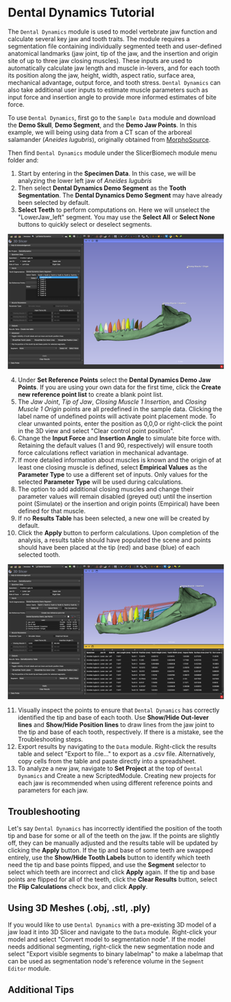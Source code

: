 # Dental Dynamics Tutorial

The `Dental Dynamics` module is used to model vertebrate jaw function and calculate several key jaw and tooth traits. 
The module requires a segmentation file containing individually segmented teeth and user-defined anatomical landmarks (jaw joint, tip of the jaw, and the insertion and origin site of up to three jaw closing muscles). 
These inputs are used to automatically calculate jaw length and muscle in-levers, and for each tooth its position along the jaw, height, width, aspect ratio, surface area, mechanical advantage, output force, and tooth stress. 
`Dental Dynamics` can also take additional user inputs to estimate muscle parameters such as input force and insertion angle to provide more informed estimates of bite force.

To use `Dental Dynamics`, first go to the `Sample Data` module and download the **Demo Skull**, **Demo Segment**, and the **Demo Jaw Points**. In this example, we will being using data from a CT scan of the arboreal 
salamander (*Aneides lugubris*), originally obtained from [MorphoSource](https://www.morphosource.org/concern/media/000085413?locale=en).

Then find `Dental Dynamics` module under the SlicerBiomech module menu folder and:

1. Start by entering in the **Specimen Data**. In this case, we will be analyzing the lower left jaw of *Aneides lugubris*
2. Then select **Dental Dynamics Demo Segment** as the **Tooth Segmentation**. The **Dental Dynamics Demo Segment** may have already been selected by default.
3. **Select Teeth** to perform computations on. Here we will unselect the "LowerJaw_left" segment. You may use the **Select All** or **Select None** buttons to quickly select or deselect segments.

<img src="DentalDynamicsTut1.png">

4. Under **Set Reference Points** select the **Dental Dynamics Demo Jaw Points**. If you are using your own data for the first time, click the **Create new reference point list** to create a blank point list.
5. The *Jaw Joint*, *Tip of Jaw*, *Closing Muscle 1 Insertion*, and *Closing Muscle 1 Origin* points are all predefined in the sample data. Clicking the label name of undefined points will activate point placement mode. To clear unwanted points, enter the position as 0,0,0 or right-click the point in the 3D view and select "Clear control point position".
6. Change the **Input Force** and **Insertion Angle** to simulate bite force with. Retaining the default values (1 and 90, respectively) will ensure tooth force calculations reflect variation in mechanical advantage. 
7. If more detailed information about muscles is known and the origin of at least one closing muscle is defined, select **Empirical Values** as the **Parameter Type** to use a different set of inputs. Only values for the selected **Parameter Type** will be used during calculations.
8. The option to add additional closing muscles and change their parameter values will remain disabled (greyed out) until the insertion point (Simulate) or the insertion and origin points (Empirical) have been defined for that muscle.
9. If no **Results Table** has been selected, a new one will be created by default.
10. Click the **Apply** button to perform calculations. Upon completion of the analysis, a results table should have populated the scene and points should have been placed at the tip (red) and base (blue) of each selected tooth. 

<img src="DentalDynamicsTut2.png">

11. Visually inspect the points to ensure that `Dental Dynamics` has correctly identified the tip and base of each tooth. Use **Show/Hide Out-lever lines** and **Show/Hide Position lines** to draw lines from the jaw joint to the tip and base of each tooth, respectively. If there is a mistake, see the Troubleshooting steps.
12. Export results by navigating to the `Data` module. Right-click the results table and select "Export to file..." to export as a .csv file. Alternatively, copy cells from the table and paste directly into a spreadsheet.
13. To analyze a new jaw, navigate to **Set Project** at the top of `Dental Dynamics` and Create a new ScriptedModule. Creating new projects for each jaw is recommended when using different reference points and parameters for each jaw.
 

## Troubleshooting

Let's say `Dental Dynamics` has incorrectly identified the position of the tooth tip and base for some or all of the teeth on the jaw. If the points are slightly off, they can be manually adjusted and the results table will be updated by clicking the **Apply** button. 
If the tip and base of some teeth are swapped entirely, use the **Show/Hide Tooth Labels** button to identify which teeth need the tip and base points flipped, and use the **Segment** selector to select which teeth are incorrect and click **Apply** again. If the tip and base points are flipped for all of the teeth, click the **Clear Results** button, select the **Flip Calculations** check box, and click **Apply**.

## Using 3D Meshes (.obj, .stl, .ply)

If you would like to use `Dental Dynamics` with a pre-existing 3D model of a jaw load it into 3D Slicer and navigate to the `Data` module. Right-click your model and select "Convert model to segmentation node". If the model needs additional segmenting, right-click the new segmentation node and select "Export visible segments to binary labelmap" to make a labelmap that can be used as segmentation node's reference volume in the `Segment Editor` module.

## Additional Tips
